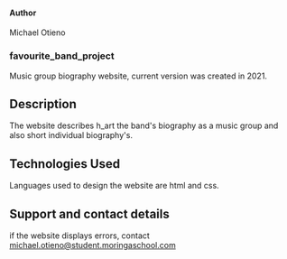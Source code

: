 #### Author
Michael Otieno
### favourite_band_project
Music group biography website, current version was created in 2021. 

## Description
The website describes h_art the band's biography as a music group and also short individual biography's. 

## Technologies Used
Languages used to design the website are html and css.

## Support and contact details
if the website displays errors, contact michael.otieno@student.moringaschool.com
  
